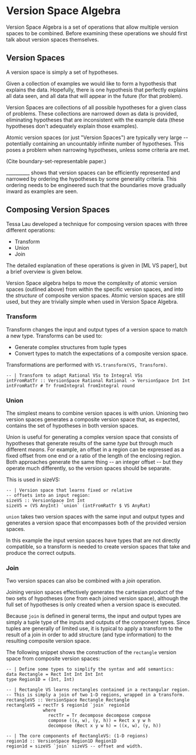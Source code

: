 # Version Space Algebra #

Version Space Algebra is a set of operations that allow multiple
version spaces to be combined.  Before examining these operations we
should first talk about version spaces themselves.

## Version Spaces ##

A version space is simply a set of hypotheses.  

Given a collection of examples we would like to form a hypothesis that
explains the data.  Hopefully, there is one hypothesis that perfectly
explains all data seen, and all data that will appear in the future
(for that problem).

Version Spaces are collections of all possible hypotheses for a given
class of problems.  These collections are narrowed down as data is
provided, eliminating hypotheses that are inconsistent with the
example data (these hypotheses don't adequately explain those
examples).

Atomic version spaces (or just "Version Spaces") are typically very
large -- potentially containing an uncountably infinite number of
hypotheses.  This poses a problem when narrowing hypotheses, unless
some criteria are met.  

(Cite boundary-set-representable paper.)

__________ shows that version spaces can be efficiently represented
and narrowed by ordering the hypotheses by some generality criteria.
This ordering needs to be engineered such that the boundaries move
gradually inward as examples are seen.

## Composing Version Spaces ##

Tessa Lau developed a technique for composing version spaces with
three different operations:

   * Transform
   * Union
   * Join

The detailed explanation of these operations is given in [ML VS
paper], but a brief overview is given below.

Version Space algebra helps to move the complexity of atomic version
spaces (outlined above) from within the specific version spaces, and
into the *structure* of composite version spaces.  Atomic
version spaces are still used, but they are trivially simple when used
in Version Space Algebra.

### Transform ###

Transform changes the input and output types of a version space to
match a new type.  Transforms can be used to:

   * Generate complex structures from tuple types
   * Convert types to match the expectations of a composite version space.

Transformations are performed with `VS.transform(VS, Transform)`.

    -- | Transform to adapt Rational VSs to Integral VSs
    intFromRatTr :: VersionSpace Rational Rational -> VersionSpace Int Int
    intFromRatTr # Tr fromIntegral fromIntegral round


### Union ###

The simplest means to combine version spaces is with union.  Unioning
two version spaces generates a composite version space that, as
expected, contains the set of hypotheses in both version spaces.

Union is useful for generating a complex version space that consists
of hypotheses that generate results of the same *type* but through
much different *means*.  For example, an offset in a region can be
expressed as a fixed offset from one end or a ratio of the length of
the enclosing region.  Both approaches generate the same thing -- an
integer offset -- but they operate much differently, so the version
spaces should be separate.

This is used in sizeVS:

    -- | Version space that learns fixed or relative
    -- offsets into an input region:
    sizeVS :: VersionSpace Int Int
    sizeVS = (VS AnyInt) `union` (intFromRatTr $ VS AnyRat)

`union` takes two version spaces with the same input and
output types and generates a version space that encompasses both of
the provided version spaces.

In this example the input version spaces have types that are not
directly compatible, so a transform is needed to create version spaces
that take and produce the correct outputs.

### Join ###

Two version spaces can also be combined with a *join* operation.

Joining version spaces effectively generates the cartesian product of
the two sets of hypotheses (one from each joined version space),
although the full set of hypotheses is only created when a version
space is executed.

Because `join` is defined in general terms, the input and
output types are simply a tuple type of the inputs and outputs of the
component types.  Since tuples are generally of limited use, it is
typical to apply a transform to the result of a join in order to add
structure (and type information) to the resulting composite version
space.

The following snippet shows the construction of the `rectangle` version space from composite version spaces:


    -- | Define some types to simplify the syntax and add semantics:
    data Rectangle = Rect Int Int Int Int
    type Region1D = (Int, Int)
    
    -- | Rectangle VS learns rectangles contained in a rectangular region.
    -- This is simply a join of two 1-D regions, wrapped in a transform.
    rectangleVS :: VersionSpace Rectangle Rectangle
    rectangleVS = rectTr $ region1d `join` region1d
                  where 
                    rectTr = Tr decompose decompose compose
                    compose ((x, w), (y, h)) = Rect x y w h
                    decompose (Rect x y w h) = ((x, w), (y, h))

    -- | The core components of RectangleVS: (1-D regions)
    region1d :: VersionSpace Region1D Region1D
    region1d = sizeVS `join` sizeVS -- offset and width.
